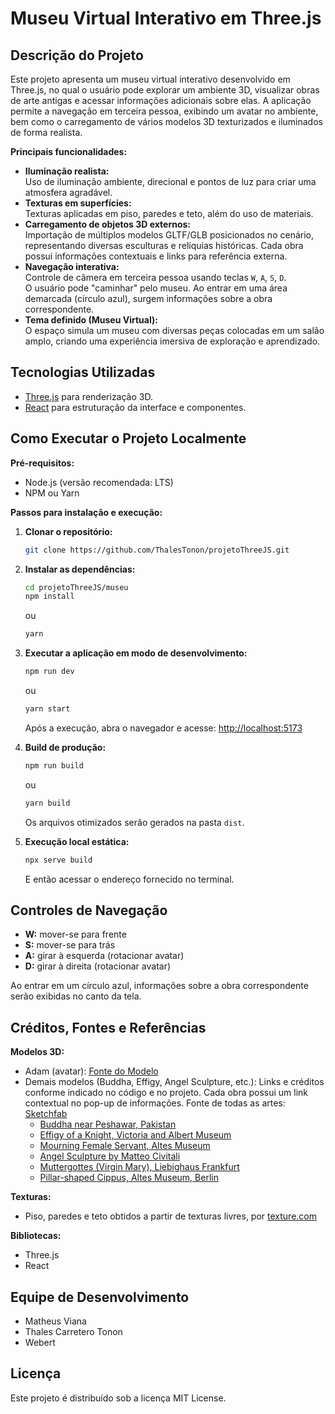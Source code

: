 # Museu Virtual Interativo em Three.js

## Descrição do Projeto

Este projeto apresenta um museu virtual interativo desenvolvido em Three.js, no qual o usuário pode explorar um ambiente 3D, visualizar obras de arte antigas e acessar informações adicionais sobre elas. A aplicação permite a navegação em terceira pessoa, exibindo um avatar no ambiente, bem como o carregamento de vários modelos 3D texturizados e iluminados de forma realista.

**Principais funcionalidades:**

- **Iluminação realista:**  
   Uso de iluminação ambiente, direcional e pontos de luz para criar uma atmosfera agradável.
- **Texturas em superfícies:**  
   Texturas aplicadas em piso, paredes e teto, além do uso de materiais.
- **Carregamento de objetos 3D externos:**  
   Importação de múltiplos modelos GLTF/GLB posicionados no cenário, representando diversas esculturas e relíquias históricas. Cada obra possui informações contextuais e links para referência externa.
- **Navegação interativa:**  
   Controle de câmera em terceira pessoa usando teclas `W`, `A`, `S`, `D`.  
   O usuário pode "caminhar" pelo museu. Ao entrar em uma área demarcada (círculo azul), surgem informações sobre a obra correspondente.
- **Tema definido (Museu Virtual):**  
   O espaço simula um museu com diversas peças colocadas em um salão amplo, criando uma experiência imersiva de exploração e aprendizado.

## Tecnologias Utilizadas

- [Three.js](https://threejs.org/) para renderização 3D.
- [React](https://reactjs.org/) para estruturação da interface e componentes.

## Como Executar o Projeto Localmente

**Pré-requisitos:**

- Node.js (versão recomendada: LTS)
- NPM ou Yarn

**Passos para instalação e execução:**

1. **Clonar o repositório:**
   ```bash
   git clone https://github.com/ThalesTonon/projetoThreeJS.git
   ```
2. **Instalar as dependências:**
   ```bash
   cd projetoThreeJS/museu
   npm install
   ```
   ou
   ```bash
   yarn
   ```
3. **Executar a aplicação em modo de desenvolvimento:**

   ```bash
   npm run dev
   ```

   ou

   ```bash
   yarn start
   ```

   Após a execução, abra o navegador e acesse:
   [http://localhost:5173](http://localhost:5173/)

4. **Build de produção:**

   ```bash
   npm run build
   ```

   ou

   ```bash
   yarn build
   ```

   Os arquivos otimizados serão gerados na pasta `dist`.

5. **Execução local estática:**
   ```bash
   npx serve build
   ```
   E então acessar o endereço fornecido no terminal.

## Controles de Navegação

- **W:** mover-se para frente
- **S:** mover-se para trás
- **A:** girar à esquerda (rotacionar avatar)
- **D:** girar à direita (rotacionar avatar)

Ao entrar em um círculo azul, informações sobre a obra correspondente serão exibidas no canto da tela.

## Créditos, Fontes e Referências

**Modelos 3D:**

- Adam (avatar): [Fonte do Modelo](https://www.mixamo.com/#/?page=1&query=adam&type=Character)
- Demais modelos (Buddha, Effigy, Angel Sculpture, etc.): Links e créditos conforme indicado no código e no projeto. Cada obra possui um link contextual no pop-up de informações. Fonte de todas as artes: [Sketchfab](https://sketchfab.com/)
  - [Buddha near Peshawar, Pakistan](https://sketchfab.com/3d-models/buddha-near-peshawar-pakistan-28f352a2a67f42c7a3f4b148410b3dce)
  - [Effigy of a Knight, Victoria and Albert Museum](https://sketchfab.com/3d-models/effigy-of-a-knight-victoria-and-albert-museum-74f83358216a4698b7322faa0132c78b)
  - [Mourning Female Servant, Altes Museum](https://sketchfab.com/3d-models/mourning-female-servant-altes-museum-berlin-e615dd96a3d8463d903dad78f76db7ba)
  - [Angel Sculpture by Matteo Civitali](https://sketchfab.com/3d-models/angel-sculpture-by-matteo-civitali-c44411ccbd97489ab3097a0e09a3d137)
  - [Muttergottes (Virgin Mary), Liebighaus Frankfurt](https://sketchfab.com/3d-models/muttergottes-virgin-mary-liebighaus-frankfurt-2ebb8d700e0e410f9c22e62972b2e57b)
  - [Pillar-shaped Cippus, Altes Museum, Berlin](https://sketchfab.com/3d-models/pillar-shaped-cippus-altes-museum-berlin-ecc6ec191b214ba49d73b7c7aa29cc7f)

**Texturas:**

- Piso, paredes e teto obtidos a partir de texturas livres, por
  [texture.com](https://www.textures.com/)

**Bibliotecas:**

- Three.js
- React

## Equipe de Desenvolvimento

- Matheus Viana
- Thales Carretero Tonon
- Webert

## Licença

Este projeto é distribuído sob a licença MIT License.
